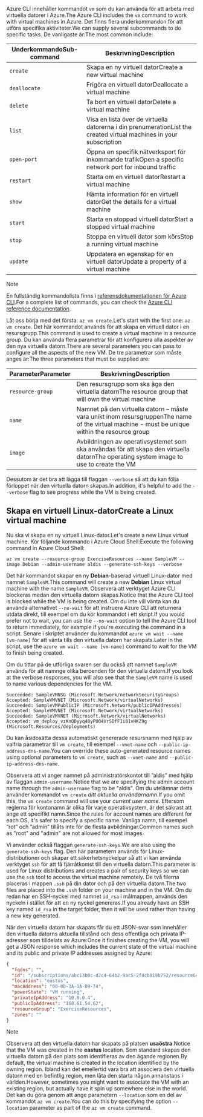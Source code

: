 <span data-ttu-id="f0657-101">Azure CLI innehåller kommandot `vm` som du kan använda för att arbeta med virtuella datorer i Azure.</span><span class="sxs-lookup"><span data-stu-id="f0657-101">The Azure CLI includes the `vm` command to work with virtual machines in Azure.</span></span> <span data-ttu-id="f0657-102">Det finns flera underkommandon för att utföra specifika aktiviteter.</span><span class="sxs-lookup"><span data-stu-id="f0657-102">We can supply several subcommands to do specific tasks.</span></span> <span data-ttu-id="f0657-103">De vanligaste är:</span><span class="sxs-lookup"><span data-stu-id="f0657-103">The most common include:</span></span>

| <span data-ttu-id="f0657-104">Underkommando</span><span class="sxs-lookup"><span data-stu-id="f0657-104">Sub-command</span></span> | <span data-ttu-id="f0657-105">Beskrivning</span><span class="sxs-lookup"><span data-stu-id="f0657-105">Description</span></span> |
|-------------|-------------|
| `create`    | <span data-ttu-id="f0657-106">Skapa en ny virtuell dator</span><span class="sxs-lookup"><span data-stu-id="f0657-106">Create a new virtual machine</span></span> |
| `deallocate` | <span data-ttu-id="f0657-107">Frigöra en virtuell dator</span><span class="sxs-lookup"><span data-stu-id="f0657-107">Deallocate a virtual machine</span></span> |
| `delete` | <span data-ttu-id="f0657-108">Ta bort en virtuell dator</span><span class="sxs-lookup"><span data-stu-id="f0657-108">Delete a virtual machine</span></span> |
| `list` | <span data-ttu-id="f0657-109">Visa en lista över de virtuella datorerna i din prenumeration</span><span class="sxs-lookup"><span data-stu-id="f0657-109">List the created virtual machines in your subscription</span></span> |
| `open-port` | <span data-ttu-id="f0657-110">Öppna en specifik nätverksport för inkommande trafik</span><span class="sxs-lookup"><span data-stu-id="f0657-110">Open a specific network port for inbound traffic</span></span> |
| `restart` | <span data-ttu-id="f0657-111">Starta om en virtuell dator</span><span class="sxs-lookup"><span data-stu-id="f0657-111">Restart a virtual machine</span></span> |
| `show` | <span data-ttu-id="f0657-112">Hämta information för en virtuell dator</span><span class="sxs-lookup"><span data-stu-id="f0657-112">Get the details for a virtual machine</span></span> |
| `start` | <span data-ttu-id="f0657-113">Starta en stoppad virtuell dator</span><span class="sxs-lookup"><span data-stu-id="f0657-113">Start a stopped virtual machine</span></span> |
| `stop` | <span data-ttu-id="f0657-114">Stoppa en virtuell dator som körs</span><span class="sxs-lookup"><span data-stu-id="f0657-114">Stop a running virtual machine</span></span> |
| `update` | <span data-ttu-id="f0657-115">Uppdatera en egenskap för en virtuell dator</span><span class="sxs-lookup"><span data-stu-id="f0657-115">Update a property of a virtual machine</span></span> |

> [!NOTE]
> <span data-ttu-id="f0657-116">En fullständig kommandolista finns i [referensdokumentationen för Azure CLI](https://docs.microsoft.com/cli/azure/reference-index?view=azure-cli-latest).</span><span class="sxs-lookup"><span data-stu-id="f0657-116">For a complete list of commands, you can check the [Azure CLI reference documentation](https://docs.microsoft.com/cli/azure/reference-index?view=azure-cli-latest).</span></span>

<span data-ttu-id="f0657-117">Låt oss börja med det första: `az vm create`.</span><span class="sxs-lookup"><span data-stu-id="f0657-117">Let's start with the first one: `az vm create`.</span></span> <span data-ttu-id="f0657-118">Det här kommandot används för att skapa en virtuell dator i en resursgrupp.</span><span class="sxs-lookup"><span data-stu-id="f0657-118">This command is used to create a virtual machine in a resource group.</span></span> <span data-ttu-id="f0657-119">Du kan använda flera parametrar för att konfigurera alla aspekter av den nya virtuella datorn.</span><span class="sxs-lookup"><span data-stu-id="f0657-119">There are several parameters you can pass to configure all the aspects of the new VM.</span></span> <span data-ttu-id="f0657-120">De tre parametrar som måste anges är:</span><span class="sxs-lookup"><span data-stu-id="f0657-120">The three parameters that must be supplied are:</span></span>

| <span data-ttu-id="f0657-121">Parameter</span><span class="sxs-lookup"><span data-stu-id="f0657-121">Parameter</span></span> | <span data-ttu-id="f0657-122">Beskrivning</span><span class="sxs-lookup"><span data-stu-id="f0657-122">Description</span></span> |
|-----------|-------------|
| `resource-group` | <span data-ttu-id="f0657-123">Den resursgrupp som ska äga den virtuella datorn</span><span class="sxs-lookup"><span data-stu-id="f0657-123">The resource group that will own the virtual machine</span></span> |
| `name` | <span data-ttu-id="f0657-124">Namnet på den virtuella datorn – måste vara unikt inom resursgruppen</span><span class="sxs-lookup"><span data-stu-id="f0657-124">The name of the virtual machine - must be unique within the resource group</span></span> |
| `image` | <span data-ttu-id="f0657-125">Avbildningen av operativsystemet som ska användas för att skapa den virtuella datorn</span><span class="sxs-lookup"><span data-stu-id="f0657-125">The operating system image to use to create the VM</span></span> |

<span data-ttu-id="f0657-126">Dessutom är det bra att lägga till flaggan `--verbose` så att du kan följa förloppet när den virtuella datorn skapas.</span><span class="sxs-lookup"><span data-stu-id="f0657-126">In addition, it's helpful to add the `--verbose` flag to see progress while the VM is being created.</span></span> 

## <a name="create-a-linux-virtual-machine"></a><span data-ttu-id="f0657-127">Skapa en virtuell Linux-dator</span><span class="sxs-lookup"><span data-stu-id="f0657-127">Create a Linux virtual machine</span></span>

<span data-ttu-id="f0657-128">Nu ska vi skapa en ny virtuell Linux-dator.</span><span class="sxs-lookup"><span data-stu-id="f0657-128">Let's create a new Linux virtual machine.</span></span> <span data-ttu-id="f0657-129">Kör följande kommando i Azure Cloud Shell:</span><span class="sxs-lookup"><span data-stu-id="f0657-129">Execute the following command in Azure Cloud Shell:</span></span>

```azurecli
az vm create --resource-group ExerciseResources --name SampleVM --image Debian --admin-username aldis --generate-ssh-keys --verbose 
```

<span data-ttu-id="f0657-130">Det här kommandot skapar en ny **Debian**-baserad virtuell Linux-dator med namnet `SampleVM`.</span><span class="sxs-lookup"><span data-stu-id="f0657-130">This command will create a new **Debian** Linux virtual machine with the name `SampleVM`.</span></span> <span data-ttu-id="f0657-131">Observera att verktyget Azure CLI blockeras medan den virtuella datorn skapas.</span><span class="sxs-lookup"><span data-stu-id="f0657-131">Notice that the Azure CLI tool is blocked while the VM is being created.</span></span> <span data-ttu-id="f0657-132">Om du inte vill vänta kan du använda alternativet `--no-wait` för att instruera Azure CLI att returnera utdata direkt, till exempel om du kör kommandot i ett skript.</span><span class="sxs-lookup"><span data-stu-id="f0657-132">If you would prefer not to wait, you can use the `--no-wait` option to tell the Azure CLI tool to return immediately, for example if you're executing the command in a script.</span></span> <span data-ttu-id="f0657-133">Senare i skriptet använder du kommandot `azure vm wait --name [vm-name]` för att vänta tills den virtuella datorn har skapats.</span><span class="sxs-lookup"><span data-stu-id="f0657-133">Later in the script, use the `azure vm wait --name [vm-name]` command to wait for the VM to finish being created.</span></span>

<span data-ttu-id="f0657-134">Om du tittar på de utförliga svaren ser du också att namnet `SampleVM` används för att namnge olika beroenden för den virtuella datorn.</span><span class="sxs-lookup"><span data-stu-id="f0657-134">If you look at the verbose responses, you will also see that the `SampleVM` name is used to name various dependencies for the VM.</span></span>

```
Succeeded: SampleVMNSG (Microsoft.Network/networkSecurityGroups)
Accepted: SampleVMVNET (Microsoft.Network/virtualNetworks)
Succeeded: SampleVMPublicIP (Microsoft.Network/publicIPAddresses)
Accepted: SampleVMVNET (Microsoft.Network/virtualNetworks)
Succeeded: SampleVMVNET (Microsoft.Network/virtualNetworks)
Accepted: vm_deploy_vzKnQDyyq48yPUO4VrSDfFIi81vHKZ9g (Microsoft.Resources/deployments)
```

<span data-ttu-id="f0657-135">Du kan åsidosätta dessa automatiskt genererade resursnamn med hjälp av valfria parametrar till `vm create`, till exempel `--vnet-name` och `--public-ip-address-dns-name`.</span><span class="sxs-lookup"><span data-stu-id="f0657-135">You can override these auto-generated resource names using optional parameters to `vm create`, such as `--vnet-name` and `--public-ip-address-dns-name`.</span></span>

<span data-ttu-id="f0657-136">Observera att vi anger namnet på administratörskontot till ”aldis” med hjälp av flaggan `admin-username`.</span><span class="sxs-lookup"><span data-stu-id="f0657-136">Notice that we are specifying the admin account name through the `admin-username` flag to be "aldis".</span></span> <span data-ttu-id="f0657-137">Om du utelämnar detta använder kommandot `vm create` _ditt aktuella användarnamn_.</span><span class="sxs-lookup"><span data-stu-id="f0657-137">If you omit this, the `vm create` command will use your _current user name_.</span></span> <span data-ttu-id="f0657-138">Eftersom reglerna för kontonamn är olika för varje operativsystem, är det säkrast att ange ett specifikt namn.</span><span class="sxs-lookup"><span data-stu-id="f0657-138">Since the rules for account names are different for each OS, it's safer to specify a specific name.</span></span> <span data-ttu-id="f0657-139">Vanliga namn, till exempel ”rot” och ”admin” tillåts inte för de flesta avbildningar.</span><span class="sxs-lookup"><span data-stu-id="f0657-139">Common names such as "root" and "admin" are not allowed for most images.</span></span>

<span data-ttu-id="f0657-140">Vi använder också flaggan `generate-ssh-keys`.</span><span class="sxs-lookup"><span data-stu-id="f0657-140">We are also using the `generate-ssh-keys` flag.</span></span> <span data-ttu-id="f0657-141">Den här parametern används för Linux-distributioner och skapar ett säkerhetsnyckelpar så att vi kan använda verktyget `ssh` för att få fjärråtkomst till den virtuella datorn.</span><span class="sxs-lookup"><span data-stu-id="f0657-141">This parameter is used for Linux distributions and creates a pair of security keys so we can use the `ssh` tool to access the virtual machine remotely.</span></span> <span data-ttu-id="f0657-142">De två filerna placeras i mappen `.ssh` på din dator och på den virtuella datorn.</span><span class="sxs-lookup"><span data-stu-id="f0657-142">The two files are placed into the `.ssh` folder on your machine and in the VM.</span></span> <span data-ttu-id="f0657-143">Om du redan har en SSH-nyckel med namnet `id_rsa` i målmappen, används den nyckeln i stället för att en ny nyckel genereras.</span><span class="sxs-lookup"><span data-stu-id="f0657-143">If you already have an SSH key named `id_rsa` in the target folder, then it will be used rather than having a new key generated.</span></span>

<span data-ttu-id="f0657-144">När den virtuella datorn har skapats får du ett JSON-svar som innehåller den virtuella datorns aktuella tillstånd och dess offentliga och privata IP-adresser som tilldelats av Azure:</span><span class="sxs-lookup"><span data-stu-id="f0657-144">Once it finishes creating the VM, you will get a JSON response which includes the current state of the virtual machine and its public and private IP addresses assigned by Azure:</span></span>

```json
{
  "fqdns": "",
  "id": "/subscriptions/abc13b0c-d2c4-64b2-9ac5-2f4cb819b752/resourceGroups/ExerciseResources/providers/Microsoft.Compute/virtualMachines/SampleVM",
  "location": "eastus",
  "macAddress": "00-0D-3A-1A-D9-74",
  "powerState": "VM running",
  "privateIpAddress": "10.0.0.4",
  "publicIpAddress": "168.61.54.62",
  "resourceGroup": "ExerciseResources",
  "zones": ""
}
```

> [!NOTE]
> <span data-ttu-id="f0657-145">Observera att den virtuella datorn har skapats på platsen **usaöstra**.</span><span class="sxs-lookup"><span data-stu-id="f0657-145">Notice that the VM was created in the **eastus** location.</span></span> <span data-ttu-id="f0657-146">Som standard skapas den virtuella datorn på den plats som identifieras av den ägande regionen.</span><span class="sxs-lookup"><span data-stu-id="f0657-146">By default, the virtual machine is created in the location identified by the owning region.</span></span> <span data-ttu-id="f0657-147">Ibland kan det emellertid vara bra att associera den virtuella datorn med en befintlig region, men låta den starta någon annanstans i världen.</span><span class="sxs-lookup"><span data-stu-id="f0657-147">However, sometimes you might want to associate the VM with an existing region, but actually have it spin up somewhere else in the world.</span></span> <span data-ttu-id="f0657-148">Det kan du göra genom att ange parametern `--location` som en del av kommandot `az vm create`.</span><span class="sxs-lookup"><span data-stu-id="f0657-148">You can do this by specifying the option `--location` parameter as part of the `az vm create` command.</span></span>